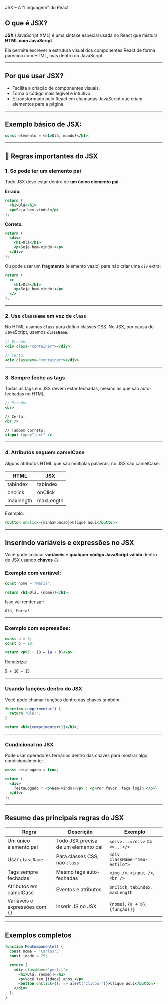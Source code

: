 JSX – A "Linguagem" do React

## O que é JSX?

**JSX** (JavaScript XML) é uma sintaxe especial usada no React que mistura **HTML com JavaScript**.  

Ela permite escrever a estrutura visual dos componentes React de forma parecida com HTML, mas dentro do JavaScript.

---

## Por que usar JSX?

- Facilita a criação de componentes visuais.
- Torna o código mais legível e intuitivo.
- É transformado pelo React em chamadas JavaScript que criam elementos para a página.

---

## Exemplo básico de JSX:

```jsx
const elemento = <h1>Olá, mundo!</h1>;
````

---

## 🚨 Regras importantes do JSX

### 1. **Só pode ter um elemento pai**

Todo JSX deve estar dentro de **um único elemento pai**.

**Errado:**

```jsx
return (
  <h1>Olá</h1>
  <p>Seja bem-vindo!</p>
);
```

**Correto:**

```jsx
return (
  <div>
    <h1>Olá</h1>
    <p>Seja bem-vindo!</p>
  </div>
);
```

Ou pode usar um **fragmento** (elemento vazio) para não criar uma `div` extra:

```jsx
return (
  <>
    <h1>Olá</h1>
    <p>Seja bem-vindo!</p>
  </>
);
```

---

### 2. **Use `className` em vez de `class`**

No HTML usamos `class` para definir classes CSS.
No JSX, por causa do JavaScript, usamos **`className`**.

```jsx
// Errado:
<div class="container"></div>

// Certo:
<div className="container"></div>
```

---

### 3. **Sempre feche as tags**

Todas as tags em JSX devem estar fechadas, mesmo as que são auto-fechadas no HTML.

```jsx
// Errado:
<br>

// Certo:
<br />

// Também correto:
<input type="text" />
```

---

### 4. **Atributos seguem camelCase**

Alguns atributos HTML que são múltiplas palavras, no JSX são camelCase:

| HTML      | JSX       |
| --------- | --------- |
| tabindex  | tabIndex  |
| onclick   | onClick   |
| maxlength | maxLength |

Exemplo:

```jsx
<button onClick={minhaFuncao}>Clique aqui</button>
```

---

## Inserindo variáveis e expressões no JSX

Você pode colocar **variáveis** e **qualquer código JavaScript válido** dentro de JSX usando **chaves `{}`**.

### Exemplo com variável:

```jsx
const nome = "Maria";

return <h1>Olá, {nome}!</h1>;
```

Isso vai renderizar:

```
Olá, Maria!
```

---

### Exemplo com expressões:

```jsx
const a = 5;
const b = 10;

return <p>5 + 10 = {a + b}</p>;
```

Renderiza:

```
5 + 10 = 15
```

---

### Usando funções dentro do JSX

Você pode chamar funções dentro das chaves também:

```jsx
function cumprimentar() {
  return "Olá!";
}

return <h1>{cumprimentar()}</h1>;
```

---

### Condicional no JSX

Pode usar operadores ternários dentro das chaves para mostrar algo condicionalmente:

```jsx
const estaLogado = true;

return (
  <div>
    {estaLogado ? <p>Bem-vindo!</p> : <p>Por favor, faça login.</p>}
  </div>
);
```

---

## Resumo das principais regras do JSX

| Regra                           | Descrição                           | Exemplo                            |
| ------------------------------- | ----------------------------------- | ---------------------------------- |
| Um único elemento pai           | Todo JSX precisa de um elemento pai | `<div>...</div>` ou `<>...</>`     |
| Usar `className`                | Para classes CSS, não `class`       | `<div className="meu-estilo">`     |
| Tags sempre fechadas            | Mesmo tags auto-fechadas            | `<img />`, `<input />`, `<br />`   |
| Atributos em camelCase          | Eventos e atributos                 | `onClick`, `tabIndex`, `maxLength` |
| Variáveis e expressões com `{}` | Inserir JS no JSX                   | `{nome}`, `{a + b}`, `{função()}`  |

---

## Exemplos completos

```jsx
function MeuComponente() {
  const nome = "Carlos";
  const idade = 25;

  return (
    <div className="perfil">
      <h1>Olá, {nome}!</h1>
      <p>Você tem {idade} anos.</p>
      <button onClick={() => alert("Clicou!")}>Clique aqui</button>
    </div>
  );
}
```
